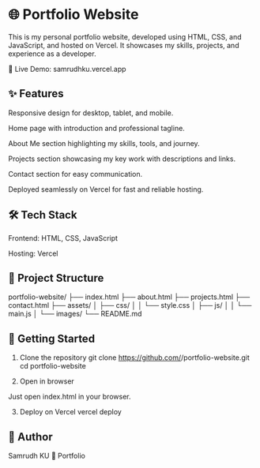# 🌐 Portfolio Website

This is my personal portfolio website, developed using HTML, CSS, and JavaScript, and hosted on Vercel.
It showcases my skills, projects, and experience as a developer.

🔗 Live Demo: samrudhku.vercel.app


## ✨ Features

Responsive design for desktop, tablet, and mobile.

Home page with introduction and professional tagline.

About Me section highlighting my skills, tools, and journey.

Projects section showcasing my key work with descriptions and links.

Contact section for easy communication.

Deployed seamlessly on Vercel for fast and reliable hosting.


## 🛠️ Tech Stack

Frontend: HTML, CSS, JavaScript

Hosting: Vercel


## 📂 Project Structure
portfolio-website/
├── index.html
├── about.html
├── projects.html
├── contact.html
├── assets/
│   ├── css/
│   │   └── style.css
│   ├── js/
│   │   └── main.js
│   └── images/
└── README.md


## 🚀 Getting Started
1. Clone the repository
git clone https://github.com/<your-username>/portfolio-website.git
cd portfolio-website

2. Open in browser

Just open index.html in your browser.

3. Deploy on Vercel
vercel deploy


## 👤 Author
Samrudh KU
🔗 Portfolio
